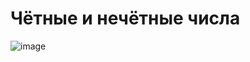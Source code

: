 # Чётные и нечётные числа
![image](https://user-images.githubusercontent.com/72396348/134769231-a3481e7d-f9f0-4afe-af6f-22610fc33294.png)
